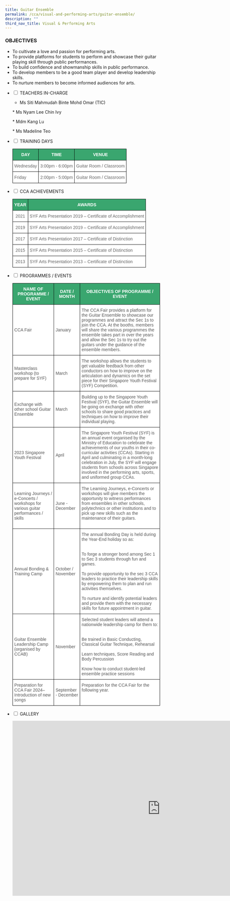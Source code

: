 ```yaml
---
title: Guitar Ensemble
permalink: /cca/visual-and-performing-arts/guitar-ensemble/
description: ""
third_nav_title: Visual & Performing Arts
---
```

### OBJECTIVES

*   To cultivate a love and passion for performing arts.
*   To provide platforms for students to perform and showcase their guitar playing skill through public performances.
*   To build confidence and showmanship skills in public performance.
*   To develop members to be a good team player and develop leadership skills.
*   To nurture members to become informed audiences for arts.

 <ul class="jekyllcodex_accordion">

<li><input type="checkbox" id="accordion1">
<label for="accordion1">TEACHERS IN-CHARGE</label><div> 
<p>

*   Ms Siti Mahmudah Binte Mohd Omar (TIC)</p>  
<p>*   Ms Nyam Lee Chin Ivy</p>
<p>*   Mdm Kang Lu</p>
<p>*   Ms Madeline Teo</p>
</div></li>

<li><input type="checkbox" id="accordion2">
<label for="accordion2">TRAINING DAYS</label><div>
<p>

<style type="text/css">
.tg  {border-collapse:collapse;border-spacing:0;}
.tg td{border-color:black;border-style:solid;border-width:1px;font-family:Arial, sans-serif;font-size:14px;
  overflow:hidden;padding:10px 5px;word-break:normal;}
.tg th{border-color:black;border-style:solid;border-width:1px;font-family:Arial, sans-serif;font-size:14px;
  font-weight:normal;overflow:hidden;padding:10px 5px;word-break:normal;}
.tg .tg-k0s0{background-color:#3AA66F;color:#FFF;font-weight:bold;text-align:center;vertical-align:middle}
.tg .tg-cmm0{background-color:#FFF;color:#666;text-align:left;vertical-align:top}
</style>
<table class="tg">
<thead>
  <tr>
    <th class="tg-k0s0"><span style="color:#FFF;background-color:#3AA66F">DAY</span></th>
    <th class="tg-k0s0"><span style="color:#FFF;background-color:#3AA66F">TIME</span></th>
    <th class="tg-k0s0"><span style="color:#FFF;background-color:#3AA66F">VENUE</span></th>
  </tr>
</thead>
<tbody>
  <tr>
    <td class="tg-cmm0">Wednesday</td>
    <td class="tg-cmm0">3:00pm - 6:00pm</td>
    <td class="tg-cmm0">Guitar Room / Classroom </td>
  </tr>
  <tr>
    <td class="tg-cmm0">Friday</td>
    <td class="tg-cmm0">2:00pm - 5:00pm</td>
    <td class="tg-cmm0">Guitar Room / Classroom </td>
  </tr>
</tbody>
</table></p>
</div></li>

<li><input type="checkbox" id="accordion3">
<label for="accordion3">CCA ACHIEVEMENTS</label><div>
<p>

<style type="text/css">
.tg  {border-collapse:collapse;border-spacing:0;}
.tg td{border-color:black;border-style:solid;border-width:1px;font-family:Arial, sans-serif;font-size:14px;
  overflow:hidden;padding:10px 5px;word-break:normal;}
.tg th{border-color:black;border-style:solid;border-width:1px;font-family:Arial, sans-serif;font-size:14px;
  font-weight:normal;overflow:hidden;padding:10px 5px;word-break:normal;}
.tg .tg-k0s0{background-color:#3AA66F;color:#FFF;font-weight:bold;text-align:center;vertical-align:middle}
.tg .tg-zqva{background-color:#FFF;color:#666;text-align:center;vertical-align:top}
.tg .tg-cmm0{background-color:#FFF;color:#666;text-align:left;vertical-align:top}
</style>
<table class="tg">
<thead>
  <tr>
    <th class="tg-k0s0"><span style="color:#FFF;background-color:#3AA66F">YEAR</span></th>
    <th class="tg-k0s0"><span style="color:#FFF;background-color:#3AA66F">AWARDS</span></th>
  </tr>
</thead>
<tbody>
  <tr>
    <td class="tg-zqva">2021</td>
    <td class="tg-cmm0">SYF Arts Presentation 2019 – Certificate of Accomplishment </td>
  </tr>
  <tr>
    <td class="tg-zqva">2019</td>
    <td class="tg-cmm0">SYF Arts Presentation 2019 – Certificate of Accomplishment<br></td>
  </tr>
  <tr>
    <td class="tg-zqva"><span style="color:#666"> 2017</span><span style="color:#222;background-color:#FFF"> </span></td>
    <td class="tg-cmm0">SYF Arts Presentation 2017 – Certificate of Distinction<br></td>
  </tr>
  <tr>
    <td class="tg-zqva">2015</td>
    <td class="tg-cmm0">SYF Arts Presentation 2015 – Certificate of Distinction</td>
  </tr>
  <tr>
    <td class="tg-zqva">2013</td>
    <td class="tg-cmm0">SYF Arts Presentation 2013 – Certificate of Distinction</td>
  </tr>
</tbody>
</table></p>
</div></li>

<li><input type="checkbox" id="accordion4">
<label for="accordion4">PROGRAMMES / EVENTS</label><div>
<p>
<style type="text/css">
.tg  {border-collapse:collapse;border-spacing:0;}
.tg td{border-color:black;border-style:solid;border-width:1px;font-family:Arial, sans-serif;font-size:14px;
  overflow:hidden;padding:10px 5px;word-break:normal;}
.tg th{border-color:black;border-style:solid;border-width:1px;font-family:Arial, sans-serif;font-size:14px;
  font-weight:normal;overflow:hidden;padding:10px 5px;word-break:normal;}
.tg .tg-k0s0{background-color:#3AA66F;color:#FFF;font-weight:bold;text-align:center;vertical-align:middle}
.tg .tg-mwz3{background-color:#FFF;color:#565656;text-align:left;vertical-align:middle}
.tg .tg-njgx{background-color:#FFF;color:#565656;text-align:left;vertical-align:top}
</style>
<table class="tg">
<thead>
  <tr>
    <th class="tg-k0s0"><span style="color:#FFF;background-color:#3AA66F">NAME OF PROGRAMME / EVENT</span></th>
    <th class="tg-k0s0"><span style="color:#FFF;background-color:#3AA66F">DATE / MONTH</span></th>
    <th class="tg-k0s0"><span style="color:#FFF;background-color:#3AA66F">OBJECTIVES OF PROGRAMME / EVENT</span></th>
  </tr>
</thead>
<tbody>
  <tr>
    <td class="tg-mwz3"><span style="color:#565656">CCA Fair</span></td>
    <td class="tg-mwz3"><span style="color:#565656">January</span></td>
    <td class="tg-mwz3"><span style="color:#565656">The CCA Fair provides a platform for the Guitar Ensemble to showcase our programmes and attract the Sec 1s to join the CCA. At the booths, members will share the various programmes the ensemble takes part in over the years and allow the Sec 1s to try out the guitars under the guidance of the ensemble members. </span></td>
  </tr>
  <tr>
    <td class="tg-mwz3"><span style="color:#565656">Masterclass workshop (to prepare for SYF)</span></td>
    <td class="tg-mwz3"><span style="color:#565656">March</span></td>
    <td class="tg-mwz3"><span style="color:#565656">The workshop allows the students to get valuable feedback from other conductors on how to improve on the articulation and dynamics on the set piece for their Singapore Youth Festival (SYF) Competition.</span><br></td>
  </tr>
	 <tr>
    <td class="tg-mwz3"><span style="color:#565656">Exchange with other school Guitar Ensemble</span></td>
    <td class="tg-mwz3"><span style="color:#565656">March</span></td>
    <td class="tg-mwz3"><span style="color:#565656">Building up to the Singapore Youth Festival (SYF), the Guitar Ensemble will be going on exchange with other schools to share good practices and techniques on how to improve their individual playing. </span><br></td>
  </tr>
	<tr>
    <td class="tg-mwz3"><span style="color:#565656">2023 Singapore Youth Festival</span></td>
    <td class="tg-mwz3"><span style="color:#565656">April</span></td>
    <td class="tg-mwz3"><span style="color:#565656">The Singapore Youth Festival (SYF) is an annual event organised by the Ministry of Education to celebrate the achievements of our youths in their co-curricular activities (CCAs). Starting in April and culminating in a month-long celebration in July, the SYF will engage students from schools across Singapore involved in the performing arts, sports, and uniformed group CCAs.</span><br></td>
  </tr>
  <tr>
    <td class="tg-mwz3"><span style="color:#565656">Learning Journeys / e-Concerts / workshops for various guitar performances / skills</span><br></td>
    <td class="tg-mwz3"><span style="color:#565656">June - December</span></td>
    <td class="tg-mwz3"><span style="color:#565656">The Learning Journeys, e-Concerts or workshops will give members the opportunity to witness performances from ensembles in other schools, polytechnics or other institutions and to pick up new skills such as the maintenance of their guitars.</span><br><br></td>
  </tr>
  <tr>
    <td class="tg-mwz3"><span style="color:#565656">Annual Bonding &amp; Training Camp</span></td>
    <td class="tg-mwz3"><span style="color:#565656">October / November</span></td>
    <td class="tg-mwz3"><span style="color:#565656">The annual Bonding Day is held during the Year-End holiday so as:</span><br><br><br>To forge a stronger bond among Sec 1 to Sec 3 students through fun and games.<br><br>To provide opportunity to the sec 3 CCA leaders to practice their leadership skills by empowering them to plan and run activities themselves. <br><br>To nurture and identify potential leaders and provide them with the necessary skills for future appointment in guitar.</td>
  </tr>
  <tr>
    <td class="tg-mwz3"><span style="color:#565656">Guitar Ensemble Leadership Camp (organised by CCAB) </span><br></td>
    <td class="tg-mwz3"><span style="color:#565656">November</span></td>
    <td class="tg-mwz3"><span style="color:#565656">Selected student leaders will attend a nationwide leadership camp for them to:</span><br><br><br>Be trained in Basic Conducting, Classical Guitar Technique, Rehearsal<br><br>Learn techniques, Score Reading and Body Percussion<br><br>Know how to conduct student-led ensemble practice sessions</td>
  </tr>
  <tr>
    <td class="tg-mwz3"><span style="color:#565656">Preparation for CCA Fair 2024– Introduction of new songs</span><br></td>
    <td class="tg-mwz3"><span style="color:#565656">September -  December</span></td>
    <td class="tg-njgx">Preparation for the CCA Fair for the following year. <br></td>
  </tr>
</tbody>
</table>

</p></div></li><li><input type="checkbox" id="accordion5">
<label for="accordion5">GALLERY</label><div>
<p>
<iframe src="https://docs.google.com/presentation/d/e/2PACX-1vTFaUeOV_zA0tZOd7TgpmQWbHqr3QhHWGJ3BCHvy38xUL5OBTUZcLV3LBzqivJOlt3p4AzmSLYT2KHJ/embed?start=true&amp;loop=true&amp;delayms=3000" frameborder="0" width="960" height="569" allowfullscreen="true"></iframe>
</p>
</div></li>

</ul>